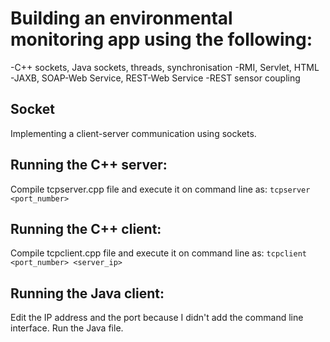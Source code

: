# Building an environmental monitoring app using the following:
-C++ sockets, Java sockets, threads, synchronisation
-RMI, Servlet, HTML
-JAXB, SOAP-Web Service, REST-Web Service
-REST sensor coupling

## Socket
Implementing a client-server communication using sockets.

## Running the C++ server:
Compile tcpserver.cpp file and execute it on command line as:
`tcpserver <port_number>`

## Running the C++ client:
Compile tcpclient.cpp file and execute it on command line as:
`tcpclient <port_number> <server_ip>`

## Running the Java client:
Edit the IP address and the port because I didn't add the command line interface.
Run the Java file.
